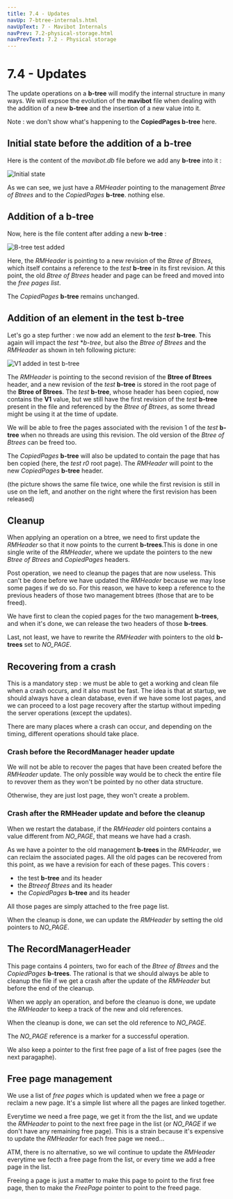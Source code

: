 ```yaml
---
title: 7.4 - Updates
navUp: 7-btree-internals.html
navUpText: 7 - Mavibot Internals
navPrev: 7.2-physical-storage.html
navPrevText: 7.2 - Physical storage
---
```


# 7.4 - Updates

The update operations on a **b-tree** will modify the internal structure in many ways. We will expsoe the evolution of the **mavibot** file when dealing with the addition of a new **b-tree** and the insertion of a new value into it.

Note : we don't show what's happening to the **CopiedPages b-tree** here.

## Initial state before the addition of a b-tree

Here is the content of the *mavibot.db* file before we add any **b-tree** into it :

![Initial state](images/initial-state.png)

As we can see, we just have a *RMHeader* pointing to the management *Btree of Btrees* and to the *CopiedPages* **b-tree**. nothing else.

## Addition of a b-tree

Now, here is the file content after adding a new **b-tree** :

![B-tree test added](images/btree-test-added.png)

Here, the *RMHeader* is pointing to a new revision of the *Btree of Btrees*, which itself contains a reference to the *test* **b-tree** in its first revision. At this point, the old *Btree of Btrees* header and page can be freed and moved into the *free pages list*.

The *CopiedPages* **b-tree** remains unchanged.

## Addition of an element in the test b-tree

Let's go a step further : we now add an element to the *test* **b-tree**. This again will impact the *test* **b-tree*, but also the *Btree of Btrees* and the *RMHeader* as shown in teh following picture:

![V1 added in test b-tree](images/v1-added-in-test.png)

The *RMHeader* is pointing to the second revision of the **Btree of Btrees** header, and a new revision of the *test* **b-tree** is stored in the root page of the **Btree of Btrees**. The *test* **b-tree**, whose header has been copied, now contains the **V1** value, but we still have the first revision of the *test* **b-tree** present in the file and referenced by the *Btree of Btrees*, as some thread might be using it at the time of update. 

We will be able to free the pages associated with the revision 1 of the *test* **b-tree** when no threads are using this revision. The old version of the *Btree of Btrees* can be freed too.

The *CopiedPages* **b-tree** will also be updated to contain the page that has ben copied (here, the *test r0* root page). The *RMHeader* will point to the new *CopiedPages* **b-tree** header.

(the picture shows the same file twice, one while the first revision is still in use on the left, and another on the right where the first revision has been released)

## Cleanup

When applying an operation on a btree, we need to first update the *RMHeader* so that it now points to the current **b-trees**.This is done in one single write of the *RMHeader*, where we update the pointers to the new *Btree of Btrees* and *CopiedPages* headers.

Post operation, we need to cleanup the pages that are now useless. This can't be done before we have updated the *RMHeader* because we may lose some pages if we do so. For this reason, we have to keep a reference to the previous headers of those two management btrees (those that are to be freed).

We have first to clean the copied pages for the two management **b-trees**, and when it's done, we can release the two headers of those **b-trees**.

Last, not least, we have to rewrite the *RMHeader* with pointers to the old **b-trees** set to *NO_PAGE*.

## Recovering from a crash

This is a mandatory step : we must be able to get a working and clean file when a crash occurs, and it also must be fast. The idea is that at startup, we should always have a clean database, even if we have some lost pages, and we can proceed to a lost page recovery after the startup without impeding the server operations (except the updates).

There are many places where a crash can occur, and depending on the timing, different operations should take place.

### Crash before the RecordManager header update

We will not be able to recover the pages that have been created before the *RMHeader* update. The only possible way would be to check the entire file to revover them as they won't be pointed by no other data structure.

Otherwise, they are just lost page, they won't create a problem.


### Crash after the RMHeader update and before the cleanup

When we restart the database, if the *RMHeader* old pointers contains a value different from *NO_PAGE*, that means we have had a crash.

As we have a pointer to the old management **b-trees** in the *RMHeader*, we can reclaim the associated pages. All the old pages can be recovered from this point, as we have a revision for each of these pages. This covers :

* the test **b-tree** and its header
* the *Btreeof Btrees* and its header
* the *CopiedPages* **b-tree** and its header

All those pages are simply attached to the free page list.

When the cleanup is done, we can update the *RMHeader* by setting the old pointers to *NO_PAGE*.

## The RecordManagerHeader

This page contains 4 pointers, two for each of the *Btree of Btrees* and the *CopiedPages* **b-trees**. The rational is that we should always be able to cleanup the file if we get a crash after the update of the *RMHeader* but before the end of the cleanup.

When we apply an operation, and before the cleanuo is done, we update the *RMHeader* to keep a track of the new and old references.

When the cleanup is done, we can set the old reference to *NO_PAGE*.

The *NO_PAGE* reference is a marker for a successful operation.

We also keep a pointer to the first free page of a list of free pages (see the next paragaphe).

## Free page management

We use a list of *free pages* which is updated when we free a page or reclaim a new page. It's a simple list where all the pages are linked together.

Everytime we need a free page, we get it from the the list, and we update the *RMHeader* to point to the next free page in the list (or *NO_PAGE* if we don't have any remaining free page). This is a strain because it's expensive to update the *RMHeader* for each free page we need...

ATM, there is no alternative, so we wil continue to update the *RMHeader* everytime we fecth a free page from the list, or every time we add a free page in the list.

Freeing a page is just a matter to make this page to point to the first free page, then to make the *FreePage* pointer to point to the freed page.

